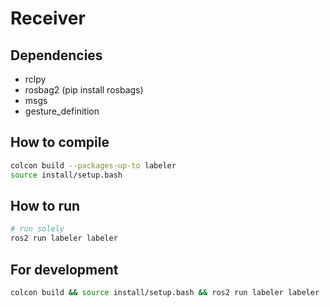 # Receiver

## Dependencies
* rclpy
* rosbag2 (pip install rosbags)
* msgs
* gesture_definition

## How to compile
```sh
colcon build --packages-up-to labeler
source install/setup.bash
```

## How to run
```sh
# run solely
ros2 run labeler labeler
```

## For development
```sh 
colcon build && source install/setup.bash && ros2 run labeler labeler
```
